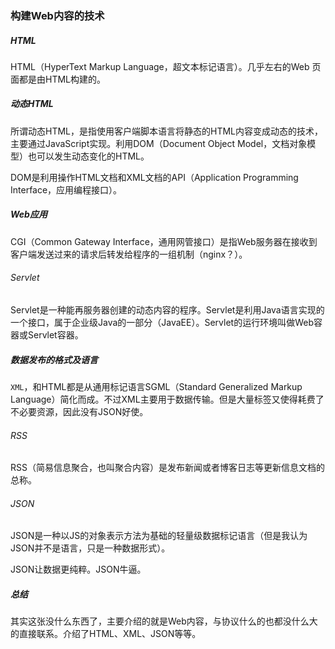 ### 构建Web内容的技术
##### HTML
HTML（HyperText Markup Language，超文本标记语言）。几乎左右的Web
页面都是由HTML构建的。

##### 动态HTML
所谓动态HTML，是指使用客户端脚本语言将静态的HTML内容变成动态的技术，主要通过JavaScript实现。利用DOM（Document Object Model，文档对象模型）也可以发生动态变化的HTML。

DOM是利用操作HTML文档和XML文档的API（Application Programming Interface，应用编程接口）。

##### Web应用
CGI（Common Gateway Interface，通用网管接口）是指Web服务器在接收到客户端发送过来的请求后转发给程序的一组机制（nginx？）。

###### Servlet
Servlet是一种能再服务器创建的动态内容的程序。Servlet是利用Java语言实现的一个接口，属于企业级Java的一部分（JavaEE）。Servlet的运行环境叫做Web容器或Servlet容器。

##### 数据发布的格式及语言
`XML`，和HTML都是从通用标记语言SGML（Standard Generalized Markup Language）简化而成。不过XML主要用于数据传输。但是大量标签又使得耗费了不必要资源，因此没有JSON好使。
###### RSS
RSS（简易信息聚合，也叫聚合内容）是发布新闻或者博客日志等更新信息文档的总称。

###### JSON
JSON是一种以JS的对象表示方法为基础的轻量级数据标记语言（但是我认为JSON并不是语言，只是一种数据形式）。

JSON让数据更纯粹。JSON牛逼。

##### 总结
其实这张没什么东西了，主要介绍的就是Web内容，与协议什么的也都没什么大的直接联系。介绍了HTML、XML、JSON等等。
